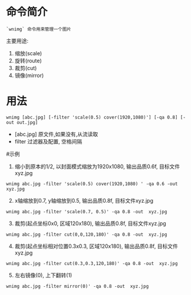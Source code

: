 # 命令简介 

    `wnimg` 命令用来管理一个图片
    
主要用途:
1. 缩放(scale)
2. 旋转(route)
3. 裁剪(cut)
4. 镜像(mirror)

# 用法

```
wnimg [abc.jpg] [-filter 'scale(0.5) cover(1920,1080)'] [-qa 0.8] [-out out.jpg]
```

* [abc.jpg] 原文件,如果没有,从流读取
* filter 过滤器及配置, 空格间隔

#示例


1. 缩小到原本的1/2, 以封面模式缩放为1920x1080, 输出品质0.6f, 目标文件xyz.jpg
```
wnimg abc.jpg -filter 'scale(0.5) cover(1920,1080) ' -qa 0.6 -out  xyz.jpg
```

2. x轴缩放到0.7, y轴缩放到0.5, 输出品质0.8f, 目标文件xyz.jpg
```
wnimg abc.jpg -filter 'scale(0.7, 0.5)' -qa 0.8 -out  xyz.jpg
```

3. 裁剪(起点坐标0x0, 区域120x180), 输出品质0.8f, 目标文件xyz.jpg
```
wnimg abc.jpg -filter cut(0,0,120,180)' -qa 0.8 -out  xyz.jpg
```

4. 裁剪(起点坐标相对位置0.3x0.3, 区域120x180), 输出品质0.8f, 目标文件xyz.jpg
```
wnimg abc.jpg -filter cut(0.3,0.3,120,180)' -qa 0.8 -out  xyz.jpg
```

5. 左右镜像(0), 上下翻转(1)
```
wnimg abc.jpg -filter mirror(0)' -qa 0.8 -out  xyz.jpg
```
